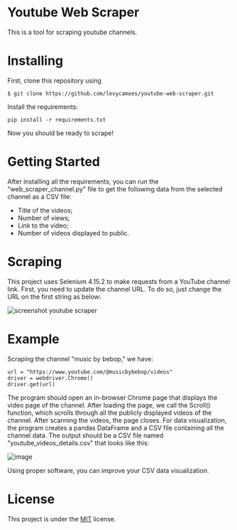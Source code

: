 # Youtube Web Scraper

This is a tool for scraping youtube channels.

# Installing

First, clone this repository using
```
$ git clone https://github.com/levycamoes/youtube-web-scraper.git
```
Install the requirements:
```
pip install -r requirements.txt
```
Now you should be ready to scrape!

# Getting Started
After installing all the requirements, you can run the "web_scraper_channel.py" file to get the following data from the selected channel as a CSV file:
* Title of the videos;
* Number of views;
* Link to the video;
* Number of videos displayed to public.

# Scraping

This project uses Selenium 4.15.2 to make requests from a YouTube channel link. First, you need to update the channel URL. To do so, just change the URL on the first string as below:

![screenshot youtube scraper](https://github.com/levycamoes/youtube-web-scraper/assets/98728758/d54730a1-1304-4173-bfa7-fde57ae0346a)

# Example

Scraping the channel "music by bebop," we have:
```
url = "https://www.youtube.com/@musicbybebop/videos"
driver = webdriver.Chrome()
driver.get(url)
```
The program should open an in-browser Chrome page that displays the video page of the channel.
After loading the page, we call the Scroll() function, which scrolls through all the publicly displayed videos of the channel. After scanning the videos, the page closes.
For data visualization, the program creates a pandas DataFrame and a CSV file containing all the channel data.
The output should be a CSV file named "youtube_videos_details.csv" that looks like this:

![image](https://github.com/levycamoes/youtube-web-scraper/assets/98728758/ad096515-6de0-4668-952f-ba6b195b6ecb)

Using proper software, you can improve your CSV data visualization.

# License

This project is under the [MIT](./LICENSE) license. 
